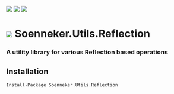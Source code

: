 [![](https://img.shields.io/nuget/v/Soenneker.Utils.Reflection.svg?style=for-the-badge)](https://www.nuget.org/packages/Soenneker.Utils.Reflection/)
[![](https://img.shields.io/github/actions/workflow/status/soenneker/soenneker.utils.reflection/publish-package.yml?style=for-the-badge)](https://github.com/soenneker/soenneker.utils.reflection/actions/workflows/publish-package.yml)
[![](https://img.shields.io/nuget/dt/Soenneker.Utils.Reflection.svg?style=for-the-badge)](https://www.nuget.org/packages/Soenneker.Utils.Reflection/)

# ![](https://user-images.githubusercontent.com/4441470/224455560-91ed3ee7-f510-4041-a8d2-3fc093025112.png) Soenneker.Utils.Reflection
### A utility library for various Reflection based operations

## Installation

```
Install-Package Soenneker.Utils.Reflection
```
